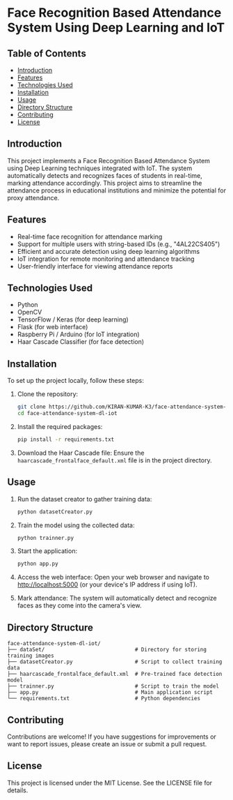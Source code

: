 # Face Recognition Based Attendance System Using Deep Learning and IoT

## Table of Contents
- [Introduction](#introduction)
- [Features](#features)
- [Technologies Used](#technologies-used)
- [Installation](#installation)
- [Usage](#usage)
- [Directory Structure](#directory-structure)
- [Contributing](#contributing)
- [License](#license)

## Introduction
This project implements a Face Recognition Based Attendance System using Deep Learning techniques integrated with IoT. The system automatically detects and recognizes faces of students in real-time, marking attendance accordingly. This project aims to streamline the attendance process in educational institutions and minimize the potential for proxy attendance.

## Features
- Real-time face recognition for attendance marking
- Support for multiple users with string-based IDs (e.g., "4AL22CS405")
- Efficient and accurate detection using deep learning algorithms
- IoT integration for remote monitoring and attendance tracking
- User-friendly interface for viewing attendance reports

## Technologies Used
- Python
- OpenCV
- TensorFlow / Keras (for deep learning)
- Flask (for web interface)
- Raspberry Pi / Arduino (for IoT integration)
- Haar Cascade Classifier (for face detection)

## Installation
To set up the project locally, follow these steps:

1. Clone the repository:
   ```bash
   git clone https://github.com/KIRAN-KUMAR-K3/face-attendance-system-dl-iot.git
   cd face-attendance-system-dl-iot
   ```

2. Install the required packages:
   ```bash
   pip install -r requirements.txt
   ```

3. Download the Haar Cascade file: Ensure the `haarcascade_frontalface_default.xml` file is in the project directory.

## Usage
1. Run the dataset creator to gather training data:
   ```bash
   python datasetCreator.py
   ```

2. Train the model using the collected data:
   ```bash
   python trainner.py
   ```

3. Start the application:
   ```bash
   python app.py
   ```

4. Access the web interface: Open your web browser and navigate to [http://localhost:5000](http://localhost:5000) (or your device's IP address if using IoT).

5. Mark attendance: The system will automatically detect and recognize faces as they come into the camera's view.

## Directory Structure
```
face-attendance-system-dl-iot/
├── dataSet/                             # Directory for storing training images
├── datasetCreator.py                    # Script to collect training data
├── haarcascade_frontalface_default.xml  # Pre-trained face detection model
├── trainner.py                          # Script to train the model
├── app.py                               # Main application script
└── requirements.txt                     # Python dependencies
```

## Contributing
Contributions are welcome! If you have suggestions for improvements or want to report issues, please create an issue or submit a pull request.

## License
This project is licensed under the MIT License. See the LICENSE file for details.
